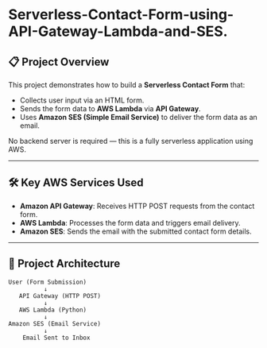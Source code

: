 # Serverless-Contact-Form-using-API-Gateway-Lambda-and-SES.

## 📋 Project Overview

This project demonstrates how to build a **Serverless Contact Form** that:
- Collects user input via an HTML form.
- Sends the form data to **AWS Lambda** via **API Gateway**.
- Uses **Amazon SES (Simple Email Service)** to deliver the form data as an email.

No backend server is required — this is a fully serverless application using AWS.

---

## 🛠️ Key AWS Services Used
- **Amazon API Gateway**: Receives HTTP POST requests from the contact form.
- **AWS Lambda**: Processes the form data and triggers email delivery.
- **Amazon SES**: Sends the email with the submitted contact form details.

---

## 🧩 Project Architecture

```plaintext
User (Form Submission)
          ↓
   API Gateway (HTTP POST)
          ↓
   AWS Lambda (Python)
          ↓
Amazon SES (Email Service)
          ↓
    Email Sent to Inbox
